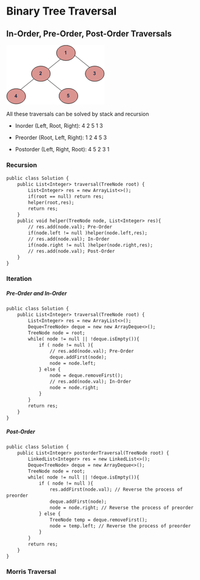 # Binary Tree Traversal 


## In-Order, Pre-Order, Post-Order Traversals
![alt text](https://github.com/RagingPsyduck/Data-Structures-and-Algorithms-in-Java/blob/master/Binary%20Tree/Binary%20Tree%20Traversal/Picture/tree12.gif?raw=true "Logo Title Text 1")

All these traversals can be solved by stack and recursion

*  Inorder (Left, Root, Right):  4 2 5 1 3  

*  Preorder (Root, Left, Right): 1 2 4 5 3 

*  Postorder (Left, Right, Root): 4 5 2 3 1

### Recursion

```
public class Solution {
    public List<Integer> traversal(TreeNode root) {
        List<Integer> res = new ArrayList<>();
        if(root == null) return res;
        helper(root,res);
        return res;
    }
    public void helper(TreeNode node, List<Integer> res){
        // res.add(node.val); Pre-Order
        if(node.left != null )helper(node.left,res);
        // res.add(node.val); In-Order
        if(node.right != null )helper(node.right,res);
        // res.add(node.val); Post-Order
    }
}
```

### Iteration 

##### Pre-Order and In-Order


```
public class Solution {
    public List<Integer> traversal(TreeNode root) {
        List<Integer> res = new ArrayList<>();
        Deque<TreeNode> deque = new new ArrayDeque<>();
        TreeNode node = root;
        while( node != null || !deque.isEmpty()){
            if ( node != null ){
                // res.add(node.val); Pre-Order
                deque.addFirst(node);
                node = node.left;
            } else {
                node = deque.removeFirst(); 
                // res.add(node.val); In-Order
                node = node.right;
            }
        }
        return res;
    }
}

```

##### Post-Order

```
public class Solution {
    public List<Integer> postorderTraversal(TreeNode root) {
        LinkedList<Integer> res = new LinkedList<>();
        Deque<TreeNode> deque = new ArrayDeque<>();
        TreeNode node = root;
        while( node != null || !deque.isEmpty()){
            if ( node != null ){
                res.addFirst(node.val); // Reverse the process of preorder
                deque.addFirst(node);
                node = node.right; // Reverse the process of preorder
            } else {
                TreeNode temp = deque.removeFirst();
                node = temp.left; // Reverse the process of preorder
            }
        }
        return res;
    }
}
```


### Morris Traversal